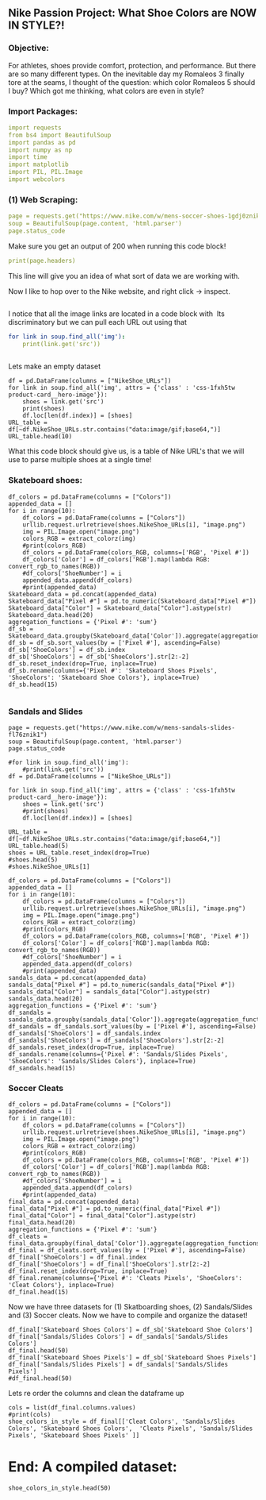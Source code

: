 ## Nike Passion Project: What Shoe Colors are NOW IN STYLE?!

### Objective: 

For athletes, shoes provide comfort, protection, and performance. But there are so many different types. On the inevitable day my Romaleos 3 finally tore at the seams, I thought of the question: which color Romaleos 5 should I buy? Which got me thinking, what colors are even in style? 


### Import Packages: 

```yml
import requests
from bs4 import BeautifulSoup
import pandas as pd
import numpy as np
import time
import matplotlib
import PIL, PIL.Image
import webcolors

```
### (1) Web Scraping: 
```yml
page = requests.get("https://www.nike.com/w/mens-soccer-shoes-1gdj0znik1zy7ok")
soup = BeautifulSoup(page.content, 'html.parser')
page.status_code

```
Make sure you get an output of 200 when running this code block!

```yml
print(page.headers)
```
This line will give you an idea of what sort of data we are working with. 

Now I like to hop over to the Nike website, and right click -> inspect.

<img> 


I notice that all the image links are located in a code block with <img> 
Its discriminatory but we can pull each URL out using that
```yml
for link in soup.find_all('img'):
    print(link.get('src'))
    
```

Lets make an empty dataset 
```
df = pd.DataFrame(columns = ["NikeShoe_URLs"])
for link in soup.find_all('img', attrs = {'class' : 'css-1fxh5tw product-card__hero-image'}):
    shoes = link.get('src')
    print(shoes)
    df.loc[len(df.index)] = [shoes]
URL_table = df[~df.NikeShoe_URLs.str.contains("data:image/gif;base64,")]
URL_table.head(10)
```
What this code block should give us, is a table of Nike URL's that we will use to parse multiple shoes at a single time!

### Skateboard shoes:

```
df_colors = pd.DataFrame(columns = ["Colors"])
appended_data = []
for i in range(10):
    df_colors = pd.DataFrame(columns = ["Colors"])
    urllib.request.urlretrieve(shoes.NikeShoe_URLs[i], "image.png")
    img = PIL.Image.open("image.png")
    colors_RGB = extract_colorz(img)
    #print(colors_RGB)
    df_colors = pd.DataFrame(colors_RGB, columns=['RGB', 'Pixel #'])
    df_colors['Color'] = df_colors['RGB'].map(lambda RGB: convert_rgb_to_names(RGB))
    #df_colors['ShoeNumber'] = i
    appended_data.append(df_colors)
    #print(appended_data)
Skateboard_data = pd.concat(appended_data)
Skateboard_data["Pixel #"] = pd.to_numeric(Skateboard_data["Pixel #"])
Skateboard_data["Color"] = Skateboard_data["Color"].astype(str)
Skateboard_data.head(20)
aggregation_functions = {'Pixel #': 'sum'}
df_sb = Skateboard_data.groupby(Skateboard_data['Color']).aggregate(aggregation_functions)
df_sb = df_sb.sort_values(by = ['Pixel #'], ascending=False)
df_sb['ShoeColors'] = df_sb.index
df_sb['ShoeColors'] = df_sb['ShoeColors'].str[2:-2]
df_sb.reset_index(drop=True, inplace=True)
df_sb.rename(columns={'Pixel #': 'Skateboard Shoes Pixels', 'ShoeColors': 'Skateboard Shoe Colors'}, inplace=True)
df_sb.head(15)
```

<img>

### Sandals and Slides
```
page = requests.get("https://www.nike.com/w/mens-sandals-slides-fl76znik1")
soup = BeautifulSoup(page.content, 'html.parser')
page.status_code

#for link in soup.find_all('img'):
    #print(link.get('src'))
df = pd.DataFrame(columns = ["NikeShoe_URLs"])

for link in soup.find_all('img', attrs = {'class' : 'css-1fxh5tw product-card__hero-image'}):
    shoes = link.get('src')
    #print(shoes)
    df.loc[len(df.index)] = [shoes]

URL_table = df[~df.NikeShoe_URLs.str.contains("data:image/gif;base64,")]
URL_table.head(5)
shoes = URL_table.reset_index(drop=True)
#shoes.head(5)
#shoes.NikeShoe_URLs[1]

df_colors = pd.DataFrame(columns = ["Colors"])
appended_data = []
for i in range(10):
    df_colors = pd.DataFrame(columns = ["Colors"])
    urllib.request.urlretrieve(shoes.NikeShoe_URLs[i], "image.png")
    img = PIL.Image.open("image.png")
    colors_RGB = extract_colorz(img)
    #print(colors_RGB)
    df_colors = pd.DataFrame(colors_RGB, columns=['RGB', 'Pixel #'])
    df_colors['Color'] = df_colors['RGB'].map(lambda RGB: convert_rgb_to_names(RGB))
    #df_colors['ShoeNumber'] = i
    appended_data.append(df_colors)
    #print(appended_data)
sandals_data = pd.concat(appended_data)
sandals_data["Pixel #"] = pd.to_numeric(sandals_data["Pixel #"])
sandals_data["Color"] = sandals_data["Color"].astype(str)
sandals_data.head(20)
aggregation_functions = {'Pixel #': 'sum'}
df_sandals = sandals_data.groupby(sandals_data['Color']).aggregate(aggregation_functions)
df_sandals = df_sandals.sort_values(by = ['Pixel #'], ascending=False)
df_sandals['ShoeColors'] = df_sandals.index
df_sandals['ShoeColors'] = df_sandals['ShoeColors'].str[2:-2]
df_sandals.reset_index(drop=True, inplace=True)
df_sandals.rename(columns={'Pixel #': 'Sandals/Slides Pixels', 'ShoeColors': 'Sandals/Slides Colors'}, inplace=True)
df_sandals.head(15)
```

### Soccer Cleats

```
df_colors = pd.DataFrame(columns = ["Colors"])
appended_data = []
for i in range(10):
    df_colors = pd.DataFrame(columns = ["Colors"])
    urllib.request.urlretrieve(shoes.NikeShoe_URLs[i], "image.png")
    img = PIL.Image.open("image.png")
    colors_RGB = extract_colorz(img)
    #print(colors_RGB)
    df_colors = pd.DataFrame(colors_RGB, columns=['RGB', 'Pixel #'])
    df_colors['Color'] = df_colors['RGB'].map(lambda RGB: convert_rgb_to_names(RGB))
    #df_colors['ShoeNumber'] = i
    appended_data.append(df_colors)
    #print(appended_data)
final_data = pd.concat(appended_data)
final_data["Pixel #"] = pd.to_numeric(final_data["Pixel #"])
final_data["Color"] = final_data["Color"].astype(str)
final_data.head(20)
aggregation_functions = {'Pixel #': 'sum'}
df_cleats = final_data.groupby(final_data['Color']).aggregate(aggregation_functions)
df_final = df_cleats.sort_values(by = ['Pixel #'], ascending=False)
df_final['ShoeColors'] = df_final.index
df_final['ShoeColors'] = df_final['ShoeColors'].str[2:-2]
df_final.reset_index(drop=True, inplace=True)
df_final.rename(columns={'Pixel #': 'Cleats Pixels', 'ShoeColors': 'Cleat Colors'}, inplace=True)
df_final.head(15)
```
Now we have three datasets for (1) Skatboarding shoes, (2) Sandals/Slides and (3) Soccer cleats.
Now we have to compile and organize the dataset! 
```
df_final['Skateboard Shoes Colors'] = df_sb['Skateboard Shoe Colors']
df_final['Sandals/Slides Colors'] = df_sandals['Sandals/Slides Colors']
df_final.head(50)
df_final['Skateboard Shoes Pixels'] = df_sb['Skateboard Shoes Pixels']
df_final['Sandals/Slides Pixels'] = df_sandals['Sandals/Slides Pixels']
#df_final.head(50)
```
Lets re order the columns and clean the dataframe up
```
cols = list(df_final.columns.values)
#print(cols)
shoe_colors_in_style = df_final[['Cleat Colors', 'Sandals/Slides Colors', 'Skateboard Shoes Colors',  'Cleats Pixels', 'Sandals/Slides Pixels', 'Skateboard Shoes Pixels' ]]
```
# End: A compiled dataset:
```
shoe_colors_in_style.head(50)
```

